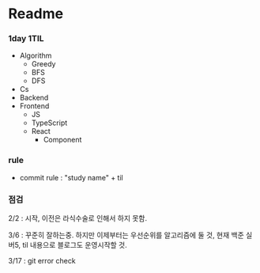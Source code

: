# Readme

### 1day 1TIL

- Algorithm
  - Greedy
  - BFS
  - DFS
- Cs
- Backend
- Frontend
  - JS
  - TypeScript
  - React
    - Component




### rule

- commit rule : "study name" + til



### 점검

2/2 : 시작, 이전은 라식수술로 인해서 하지 못함.

3/6 : 꾸준히 잘하는중. 하지만 이제부터는 우선순위를 알고리즘에 둘 것, 현재 백준 실버5, til 내용으로 블로그도 운영시작할 것. 

3/17 : git error check
